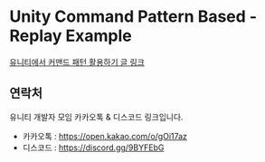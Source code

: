 # Unity Command Pattern Based - Replay Example

[유니티에서 커맨드 패턴 활용하기 글 링크](https://korstrix.github.io/unity/unitylibrary/designpattern/github/Command_Pattern/)

## 연락처
유니티 개발자 모임 카카오톡 & 디스코드 링크입니다.

- 카카오톡 : https://open.kakao.com/o/gOi17az
- 디스코드 : https://discord.gg/9BYFEbG
